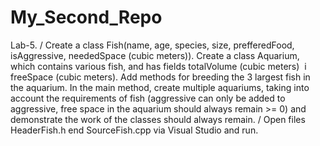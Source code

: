 # My_Second_Repo
Lab-5.
/ 
Create a class Fish(name, age, species, size, prefferedFood, isAggressive, neededSpace (cubic meters)). 
Create a class Aquarium, which contains various fish, and has fields totalVolume (cubic meters)  і freeSpace (cubic meters). 
Add methods for breeding the 3 largest fish in the aquarium. 
In the main method, create multiple aquariums, taking into account the requirements of fish (aggressive can only be added to aggressive, free space in the aquarium should always remain >= 0) and demonstrate the work of the classes should always remain.
/
Open files HeaderFish.h end SourceFish.cpp via Visual Studio and run.
